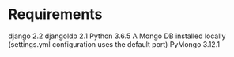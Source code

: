 
# Requirements

django 2.2
djangoldp 2.1
Python 3.6.5
A Mongo DB installed locally (settings.yml configuration uses the default port)
PyMongo 3.12.1
